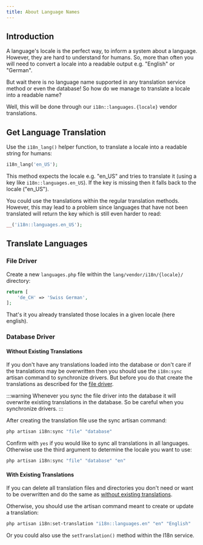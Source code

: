 ```yaml
---
title: About Language Names
---
```


Introduction
--------------------------------------------------------------------------------

A language's locale is the perfect way, to inform a system about 
a language. However, they are hard to understand for humans. So, 
more than often you will need to convert a locale into a readable 
output e.g. "English" or "German". 

But wait there is no language name supported in any translation 
service method or even the database! So how do we manage to translate 
a locale into a readable name?

Well, this will be done through our `i18n::languages.{locale}` 
vendor translations.

Get Language Translation
--------------------------------------------------------------------------------

Use the `i18n_lang()` helper function, to translate a locale into 
a readable string for humans:

```php
i18n_lang('en_US');
```

This method expects the locale e.g. "en_US" and tries to translate 
it (using a key like `i18n::languages.en_US`). If the key is 
missing then it falls back to the locale ("en_US").

You could use the translations within the regular translation methods. 
However, this may lead to a problem since languages that have not 
been translated will return the key which is still even harder to 
read:

```php
__('i18n::languages.en_US');
```

Translate Languages
--------------------------------------------------------------------------------

### File Driver

Create a new `languages.php` file within the `lang/vendor/i18n/{locale}/` 
directory:

```php
return [
    'de_CH' => 'Swiss German',
];
```

That's it you already translated those locales in a given locale 
(here english).

### Database Driver

#### Without Existing Translations

If you don't have any translations loaded into the database or don't 
care if the translations may be overwritten then you should use 
the `i18n:sync` artisan command to synchronize drivers. But before 
you do that create the translations as described for the [file driver](#file-driver).

:::warning
Whenever you sync the file driver into the database it will overwrite 
existing translations in the database. So be careful when you synchronize 
drivers.
:::

After creating the translation file use the sync artisan command:

```sh
php artisan i18n:sync "file" "database"
```

Confirm with `yes` if you would like to sync all translations in 
all languages. Otherwise use the third argument to determine the 
locale you want to use:

```sh
php artisan i18n:sync "file" "database" "en"
```

#### With Existing Translations

If you can delete all translation files and directories you don't 
need or want to be overwritten and do the same as [without existing 
translations](#without-existing-translations).

Otherwise, you should use the artisan command meant to create or 
update a translation:

```sh
php artisan i18n:set-translation "i18n::languages.en" "en" "English"
```

Or you could also use the `setTranslation()` method within the I18n 
service.